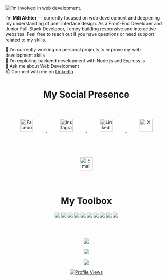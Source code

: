 
![I’m involved in web development.](https://media.licdn.com/dms/image/v2/D5616AQFt8ns9FYP0fw/profile-displaybackgroundimage-shrink_350_1400/B56Zazl9pPGkAc-/0/1746769796386?e=1752105600&v=beta&t=rn3ui-MXiKmW0DUBwWgeHWVALaGRBbh0lzShQW83Z6s)

I’m <strong>Mili Akhter</strong> — currently focused on web development and deepening my understanding of user interface design. As a Front-End Developer and Junior Full-Stack Developer, I enjoy building responsive and interactive websites. Feel free to reach out if you have questions or need support related to my skills.


  🔭 I’m currently working on personal projects to improve my web development skills<br/>
  🌱 I’m exploring backend development with Node.js and Express.js <br/>
  💬 Ask me about Web Development<br/>
  📫 Connect with me on <a href="https://www.linkedin.com/in/mili-akther-88a0bb227/" target="_blank">LinkedIn</a>

<div align="center">
  
# My Social Presence

<p align="center">
  <a href="https://facebook.com/mili.akther.1441" target="_blank">
    <img src="https://cdn.jsdelivr.net/gh/devicons/devicon/icons/facebook/facebook-original.svg" alt="Facebook" width="40" style="margin: 40px;" />
  </a>
  <a href="https://instagram.com/mili.akther.milu" target="_blank">
    <img src="https://upload.wikimedia.org/wikipedia/commons/a/a5/Instagram_icon.png" alt="Instagram" width="40" style="margin: 40px;" />
  </a>
  <a href="https://linkedin.com/in/mili-akther-88a0bb227" target="_blank">
    <img src="https://cdn.jsdelivr.net/gh/devicons/devicon/icons/linkedin/linkedin-original.svg" alt="LinkedIn" width="40" style="margin: 40px;" />
  </a>
  <a href="https://x.com/MiliAkther7" target="_blank">
    <img src="https://cdn.jsdelivr.net/gh/devicons/devicon/icons/twitter/twitter-original.svg" alt="X" width="40" style="margin: 40px;" />
  </a>
  <a href="mailto:miliakthermilu@gmail.com">
    <img src="https://upload.wikimedia.org/wikipedia/commons/4/4e/Gmail_Icon.png" alt="Email" width="40" style="margin: 40px;" />
  </a>
</p>
</div>



<div align="center">

# My Toolbox
<p align="center">
  <img src="https://img.shields.io/badge/html5-%23E34F26.svg?style=for-the-badge&logo=html5&logoColor=white" />
  <img src="https://img.shields.io/badge/css3-%231572B6.svg?style=for-the-badge&logo=css3&logoColor=white" />
  <img src="https://img.shields.io/badge/javascript-%23323330.svg?style=for-the-badge&logo=javascript&logoColor=%23F7DF1E" />
  <img src="https://img.shields.io/badge/typescript-%23007ACC.svg?style=for-the-badge&logo=typescript&logoColor=white" />
  <img src="https://img.shields.io/badge/react-%2320232a.svg?style=for-the-badge&logo=react&logoColor=%2361DAFB" />
  <img src="https://img.shields.io/badge/node.js-6DA55F?style=for-the-badge&logo=node.js&logoColor=white" />
  <img src="https://img.shields.io/badge/express.js-%23404d59.svg?style=for-the-badge&logo=express&logoColor=%2361DAFB" />
  <img src="https://img.shields.io/badge/firebase-%23039BE5.svg?style=for-the-badge&logo=firebase" />
  <img src="https://img.shields.io/badge/mongodb-%234ea94b.svg?style=for-the-badge&logo=mongodb&logoColor=white" />
  <img src = "https://img.shields.io/badge/figma-%23F24E1E.svg?style=for-the-badge&logo=figma&logoColor=white" />
</p>

</div>
<br/>
<br/>

<p align="center">
  <img src="https://github-readme-stats.vercel.app/api/top-langs/?username=Mili-Akther&theme=highcontrast&hide_border=false&include_all_commits=false&count_private=true&layout=compact" /> <br/> <br/>
  <img src="https://github-readme-stats.vercel.app/api?username=Mili-Akther&theme=highcontrast&hide_border=false&include_all_commits=false&count_private=true" /><br/> <br/>
  <img src="https://nirzak-streak-stats.vercel.app/?user=Mili-Akther&theme=highcontrast&hide_border=false" /><br/> 

</p>



<p align="center">
  <a href="https://komarev.com/ghpvc/?username=Mili-Akther">
    <img src="https://komarev.com/ghpvc/?username=Mili-Akther&style=flat-square&color=blue" alt="Profile Views" />
  </a>
</p>





